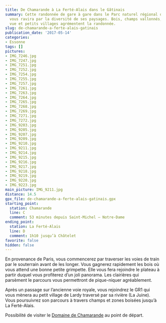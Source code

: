 ```yaml
---
title: De Chamarande à La Ferté-Alais dans le Gâtinais
summary: Cette randonnée de gare à gare dans le Parc naturel régional du Gâtinais
  vous ravira par la diversité de ses paysages. Bois, champs vallonnés, point de
  vue et petits villages agrémentent la randonnée.
slug: de-chamarande-a-ferte-alais-gatinais
publication_date: '2017-05-14'
categories:
- Essonne
tags: []
pictures:
- IMG_7246.jpg
- IMG_7247.jpg
- IMG_7251.jpg
- IMG_7252.jpg
- IMG_7254.jpg
- IMG_7255.jpg
- IMG_7257.jpg
- IMG_7261.jpg
- IMG_7263.jpg
- IMG_7264.jpg
- IMG_7265.jpg
- IMG_7268.jpg
- IMG_7269.jpg
- IMG_7271.jpg
- IMG_7272.jpg
- IMG_9203.jpg
- IMG_9205.jpg
- IMG_9207.jpg
- IMG_9209.jpg
- IMG_9210.jpg
- IMG_9211.jpg
- IMG_9214.jpg
- IMG_9215.jpg
- IMG_9216.jpg
- IMG_9217.jpg
- IMG_9218.jpg
- IMG_9219.jpg
- IMG_9220.jpg
- IMG_9223.jpg
main_picture: IMG_9211.jpg
distance: 14.5
gpx_file: de-chamarande-a-ferte-alais-gatinais.gpx
starting_point:
  station: Chamarande
  line: C
  comment: 53 minutes depuis Saint-Michel – Notre-Dame
ending_point:
  station: La Ferté-Alais
  line: D
  comment: 1h10 jusqu’à Châtelet
favorite: false
hidden: false
---
```


En provenance de Paris, vous commencerez par traverser les voies de train par le souterrain avant de les longer. Vous gagnerez rapidement les bois où vous attend une bonne petite grimpette. Elle vous fera rejoindre le plateau à partir duquel vous profiterez d’un joli panorama. Les clairières qui parsèment le parcours vous permettront de pique-niquer agréablement.

Après un passage sur l’ancienne voie royale, vous rejoindrez le GR1 qui vous mènera au petit village de Lardy traversé par sa rivière (La Juine). Vous poursuivrez son parcours à travers champs et zones boisées jusqu’à La Ferté-Alais.

Possibilité de visiter le [Domaine de Chamarande](http://chamarande.essonne.fr/) au point de départ.

